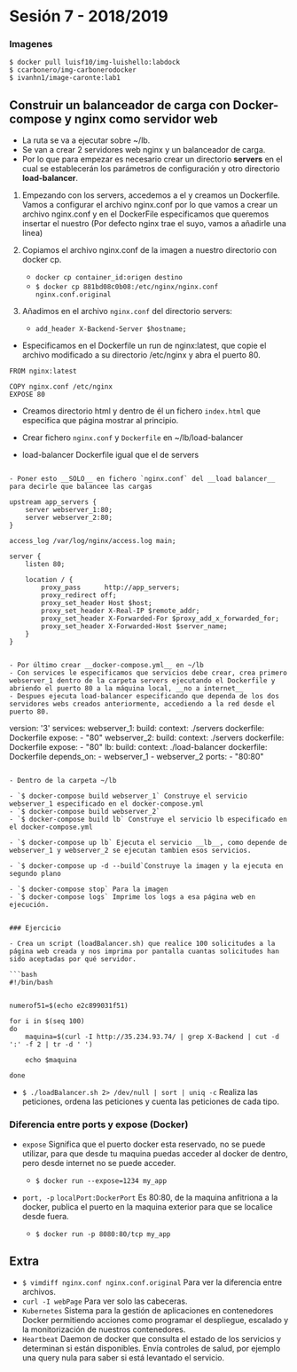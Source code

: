 # Sesión 7 - 2018/2019


### Imagenes
```
$ docker pull luisf10/img-luishello:labdock
$ ccarbonero/img-carbonerodocker
$ ivanhn1/image-caronte:lab1
```


## Construir un balanceador de carga con Docker-compose y nginx como servidor web

- La ruta se va a ejecutar sobre ~/lb.
- Se van a crear 2 servidores web nginx y un balanceador de carga.
- Por lo que para empezar es necesario crear un directorio __servers__ en el cual se establecerán los parámetros de configuración y otro directorio __load-balancer__.



1. Empezando con los servers, accedemos a el y creamos un Dockerfile. Vamos a configurar el archivo nginx.conf por lo que vamos a crear un archivo nginx.conf y en el DockerFile especificamos que queremos insertar el nuestro (Por defecto nginx trae el suyo, vamos a añadirle una linea)

2. Copiamos el archivo nginx.conf de la imagen a nuestro directorio con docker cp.
    * `docker cp container_id:origen destino`
    * `$ docker cp 881bd08c0b08:/etc/nginx/nginx.conf nginx.conf.original`

3. Añadimos en el archivo `nginx.conf` del directorio servers:
    - `add_header X-Backend-Server $hostname;`

- Especificamos en el Dockerfile un run de nginx:latest, que copie el archivo modificado a su directorio /etc/nginx y abra el puerto 80.

```
FROM nginx:latest

COPY nginx.conf /etc/nginx
EXPOSE 80
```

- Creamos directorio html y dentro de él un fichero `index.html` que especifica que página mostrar al principio.

- Crear fichero `nginx.conf` y `Dockerfile` en ~/lb/load-balancer

- load-balancer Dockerfile igual que el de servers
```

- Poner esto __SOLO__ en fichero `nginx.conf` del __load balancer__ para decirle que balancee las cargas

```
	upstream app_servers {
		server webserver_1:80;
		server webserver_2:80;
	}

	access_log /var/log/nginx/access.log main;

	server {
		listen 80;

		location / {
			proxy_pass		http://app_servers;
			proxy_redirect off;
			proxy_set_header Host $host;
			proxy_set_header X-Real-IP $remote_addr;
			proxy_set_header X-Forwarded-For $proxy_add_x_forwarded_for;
			proxy_set_header X-Forwarded-Host $server_name;
		}
	}
```

- Por último crear __docker-compose.yml__ en ~/lb
- Con services le especificamos que servicios debe crear, crea primero webserver_1 dentro de la carpeta servers ejecutando el Dockerfile y abriendo el puerto 80 a la máquina local, __no a internet__
- Despues ejecuta load-balancer especificando que dependa de los dos servidores webs creados anteriormente, accediendo a la red desde el puerto 80.

```
version: '3'
services:
  webserver_1:
    build:
      context: ./servers
      dockerfile: Dockerfile
    expose:
    - "80"
  webserver_2:
    build:
      context: ./servers
      dockerfile: Dockerfile
    expose:
    - "80"
  lb:
    build:
      context: ./load-balancer
      dockerfile: Dockerfile
    depends_on:
      - webserver_1
      - webserver_2
    ports:
      - "80:80"
```

- Dentro de la carpeta ~/lb

- `$ docker-compose build webserver_1` Construye el servicio webserver_1 especificado en el docker-compose.yml
- `$ docker-compose build webserver_2`
- `$ docker-compose build lb` Construye el servicio lb especificado en el docker-compose.yml

- `$ docker-compose up lb` Ejecuta el servicio __lb__, como depende de webserver_1 y webserver_2 se ejecutan tambien esos servicios.

- `$ docker-compose up -d --build`Construye la imagen y la ejecuta en segundo plano

- `$ docker-compose stop` Para la imagen
- `$ docker-compose logs` Imprime los logs a esa página web en ejecución.


### Ejercicio

- Crea un script (loadBalancer.sh) que realice 100 solicitudes a la página web creada y nos imprima por pantalla cuantas solicitudes han sido aceptadas por qué servidor.

```bash
#!/bin/bash


numerof51=$(echo e2c899031f51)

for i in $(seq 100)
do
	maquina=$(curl -I http://35.234.93.74/ | grep X-Backend | cut -d ':' -f 2 | tr -d ' ')

	echo $maquina

done

```

- `$ ./loadBalancer.sh 2> /dev/null | sort | uniq -c` Realiza las peticiones, ordena las peticiones y cuenta las peticiones de cada tipo.

### Diferencia entre ports y expose (Docker)

- `expose` Significa que el puerto docker esta reservado, no se puede utilizar, para que desde tu maquina puedas acceder al docker de dentro, pero desde internet no se puede acceder.
    - `$ docker run --expose=1234 my_app`

- `port, -p` `localPort:DockerPort` Es 80:80, de la maquina anfitriona a la docker, publica el puerto en la maquina exterior para que se localice desde fuera.
    - `$ docker run -p 8080:80/tcp my_app`



## Extra

- `$ vimdiff nginx.conf nginx.conf.original` Para ver la diferencia entre archivos.
- `curl -I webPage` Para ver solo las cabeceras.
- `Kubernetes` Sistema para la gestión de aplicaciones en contenedores Docker permitiendo acciones como programar el despliegue, escalado y la monitorización de nuestros contenedores.
- `Heartbeat` Daemon de docker que consulta el estado de los servicios y determinan si están disponibles. Envía controles de salud, por ejemplo una query nula para saber si está levantado el servicio.

